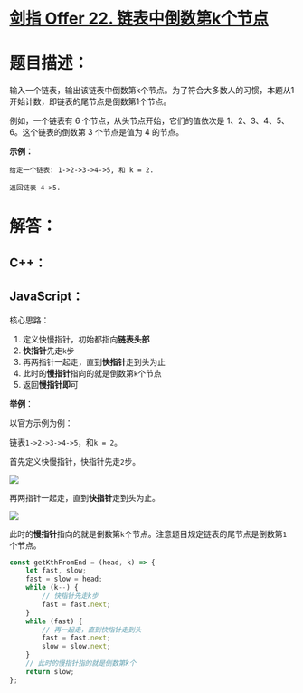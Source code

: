 # [剑指 Offer 22. 链表中倒数第k个节点](https://leetcode-cn.com/problems/lian-biao-zhong-dao-shu-di-kge-jie-dian-lcof/)

# 题目描述：

输入一个链表，输出该链表中倒数第k个节点。为了符合大多数人的习惯，本题从1开始计数，即链表的尾节点是倒数第1个节点。

例如，一个链表有 6 个节点，从头节点开始，它们的值依次是 1、2、3、4、5、6。这个链表的倒数第 3 个节点是值为 4 的节点。

**示例：**

```
给定一个链表: 1->2->3->4->5, 和 k = 2.

返回链表 4->5.
```

# 解答：

## C++：



## JavaScript：

核心思路：

1. 定义快慢指针，初始都指向**链表头部**
2. **快指针**先走`k`步
3. 再两指针一起走，直到**快指针**走到头为止
4. 此时的**慢指针**指向的就是倒数第`k`个节点
5. 返回**慢指针即**可

**举例**：

以官方示例为例：

链表`1->2->3->4->5`，和`k = 2`。

首先定义快慢指针，快指针先走`2`步。

![](https://jack-img.oss-cn-hangzhou.aliyuncs.com/img/20210902084255.png)

再两指针一起走，直到**快指针**走到头为止。

![](https://jack-img.oss-cn-hangzhou.aliyuncs.com/img/20210902084317.png)

此时的**慢指针**指向的就是倒数第`k`个节点。注意题目规定链表的尾节点是倒数第`1`个节点。

```javascript
const getKthFromEnd = (head, k) => {
    let fast, slow;
    fast = slow = head;
    while (k--) {
        // 快指针先走k步
        fast = fast.next;
    }
    while (fast) {
        // 再一起走，直到快指针走到头
        fast = fast.next;
        slow = slow.next;
    }
    // 此时的慢指针指的就是倒数第k个
    return slow;
};
```
